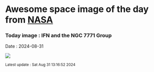 
# Awesome space image of the day from [NASA](https://api.nasa.gov/)

### Today image : IFN and the NGC 7771 Group
Date : 2024-08-31

![](https://apod.nasa.gov/apod/image/2408/NGC7769_70_71_Mandel_1024.jpg)

<small>Latest update : Sat Aug 31 13:16:52 2024</small>
        